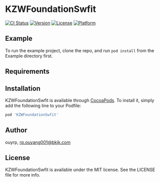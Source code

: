 # KZWFoundationSwfit

[![CI Status](https://img.shields.io/travis/ouyrp/KZWFoundationSwfit.svg?style=flat)](https://travis-ci.org/ouyrp/KZWFoundationSwfit)
[![Version](https://img.shields.io/cocoapods/v/KZWFoundationSwfit.svg?style=flat)](https://cocoapods.org/pods/KZWFoundationSwfit)
[![License](https://img.shields.io/cocoapods/l/KZWFoundationSwfit.svg?style=flat)](https://cocoapods.org/pods/KZWFoundationSwfit)
[![Platform](https://img.shields.io/cocoapods/p/KZWFoundationSwfit.svg?style=flat)](https://cocoapods.org/pods/KZWFoundationSwfit)

## Example

To run the example project, clone the repo, and run `pod install` from the Example directory first.

## Requirements

## Installation

KZWFoundationSwfit is available through [CocoaPods](https://cocoapods.org). To install
it, simply add the following line to your Podfile:

```ruby
pod 'KZWFoundationSwfit'
```

## Author

ouyrp, rp.ouyang001@bkjk.com

## License

KZWFoundationSwfit is available under the MIT license. See the LICENSE file for more info.

